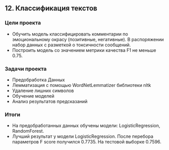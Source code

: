 ## 12. Классификация текстов

### Цели проекта

- Обучить модель классифицировать комментарии по эмоциональному окрасу (позитивные, негативные). В распоряжении набор данных с разметкой о токсичности сообщений.
- Построить модель со значением метрики качества F1 не меньше 0.75.

### Задачи проекта

- Предобработка Данных
- Лемматизация с помощью WordNetLemmatizer библиотеки nltk
- Удаление лишних символов
- Обучение моделей
- Анализ результатов предсказаний

### Итоги

- На предобработанных данных обучены модели: LogisticRegression, RandomForest.
- Лучший результат у модели LogisticRegression. После перебора параметров F score получился 0.7735. На тестовой выборке 0.7596.
